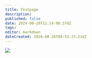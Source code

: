 ```yaml
---
title: Testpage
description: 
published: false
date: 2024-08-26T11:14:08.578Z
tags: 
editor: markdown
dateCreated: 2024-08-26T09:55:23.214Z
---
```


[![](https://res.cloudinary.com/marcomontalbano/image/upload/v1724670813/video_to_markdown/images/youtube--105HOpcAxes-c05b58ac6eb4c4700831b2b3070cd403.jpg)](https://www.youtube.com/watch?v=105HOpcAxes "")